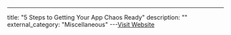 ---
title: "5 Steps to Getting Your App Chaos Ready"
description: ""
external_category: "Miscellaneous"
---[Visit Website](https://medium.com/capital-one-tech/5-steps-to-getting-your-app-chaos-ready-capital-one-a5b7b3cb8e09)

